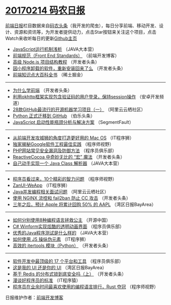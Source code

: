 # [20170214 码农日报](http://hao.caibaojian.com/date/2017/02/14)

[前端日报](http://caibaojian.com/c/news)栏目数据来自[码农头条](http://hao.caibaojian.com/)（我开发的爬虫），每日分享前端、移动开发、设计、资源和资讯等，为开发者提供动力，点击Star按钮来关注这个项目，点击Watch来收听每日的更新[Github主页](https://github.com/kujian/frontendDaily)
* [JavaScript运行机制浅析](http://hao.caibaojian.com/26151.html) （JAVA大本营）
* [前端规范（Front End Standards）](http://hao.caibaojian.com/26211.html) （前端开发博客）
* [高级 Node.js 项目结构教程](http://hao.caibaojian.com/26171.html) （开发者头条）
* [因小程序卸载的软件，重新安装回来了么](http://hao.caibaojian.com/26163.html) （开发者头条）
* [前端知识点大百科全书](http://hao.caibaojian.com/26222.html) （稀土掘金）

***
* [为什么学前端](http://hao.caibaojian.com/26236.html) （开发者头条）
* [利用okhttp框架实现包含验证码的用户登录，保持session操作](http://hao.caibaojian.com/26127.html) （安卓开发频道）
* [28款GitHub最流行的开源机器学习项目（一）](http://hao.caibaojian.com/26143.html) （阿里云云栖社区）
* [Python 正式迁移到 GitHub](http://hao.caibaojian.com/26178.html) （伯乐头条）
* [JavaScript 启动性能瓶颈分析与解决方案](http://hao.caibaojian.com/26192.html) （SegmentFault）

***
* [从前端开发攻城狮的角度打造更好用的 Mac OS](http://hao.caibaojian.com/26208.html) （IT程序狮）
* [独家揭秘Google软件工程最佳实践](http://hao.caibaojian.com/26196.html) （程序师视野）
* [PHP网站常见安全漏洞及防御方法](http://hao.caibaojian.com/26157.html) （程序员俱乐部）
* [ReactiveCocoa 中奇妙无比的 “宏” 魔法](http://hao.caibaojian.com/26233.html) （开发者头条）
* [自己动手实现一个 Java Class 解析器](http://hao.caibaojian.com/26155.html) （JAVA大本营）

***
* [程序员看过来，10个精彩的智力问题](http://hao.caibaojian.com/26193.html) （程序师视野）
* [ZanUI-WeApp](http://hao.caibaojian.com/26209.html) （IT程序狮）
* [Java并发编程相关面试问题](http://hao.caibaojian.com/26140.html) （阿里云云栖社区）
* [使用 NGINX 流控和 fail2ban 防止 CC 攻击](http://hao.caibaojian.com/26167.html) （开发者头条）
* [三年之后，预计 Apple 将累计回购 50% 的 AAPL](http://hao.caibaojian.com/26130.html) （湾区日报BayArea）

***
* [如何分别使用8种编程语言拯救公主](http://hao.caibaojian.com/26215.html) （开源中国）
* [C# Winform实现炫酷的透明动画界面](http://hao.caibaojian.com/26160.html) （程序员俱乐部）
* [优秀的Java程序测试是什么样的](http://hao.caibaojian.com/26153.html) （JAVA大本营）
* [如何使用 JS 操纵伪元素](http://hao.caibaojian.com/26210.html) （IT程序狮）
* [高效的 itertools 模块（Python）](http://hao.caibaojian.com/26168.html) （开发者头条）

***
* [软件开发中最顶级的 17 个平台和工具](http://hao.caibaojian.com/26161.html) （程序员俱乐部）
* [这是我的 UI 还是你的 UI](http://hao.caibaojian.com/26134.html) （湾区日报BayArea）
* [基于 Redis 的分布式锁到底安全吗（上）](http://hao.caibaojian.com/26162.html) （开发者头条）
* [漫谈好程序员的标准](http://hao.caibaojian.com/26173.html) （IT程序猿）
* [程序员在业余时间最喜欢使用的编程语言排行，Rust 夺冠](http://hao.caibaojian.com/26195.html) （程序师视野）

日报维护作者：[前端开发博客](http://caibaojian.com/) 